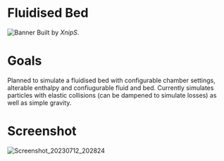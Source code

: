 # Fluidised Bed
![Banner](https://repository-images.githubusercontent.com/663372365/f817217c-a226-4045-9a23-b35badf2d423)
Built by *XnipS*.
# Goals
Planned to simulate a fluidised bed with configurable chamber settings, alterable enthalpy and confiugurable fluid and bed. Currently simulates particles with elastic collisions (can be dampened to simulate losses) as well as simple gravity.
# Screenshot
![Screenshot_20230712_202824](https://github.com/XnipS/FluidisedBed/assets/23164022/2328aafe-456f-4ea6-891a-378284db22c5)
